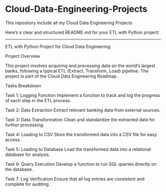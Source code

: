 # Cloud-Data-Engineering-Projects
This repository include all my Cloud Data Engineering Projects 

Here’s a clear and structured README.md for your ETL with Python project:


---

ETL with Python Project for Cloud Data Engineering

Project Overview

This project involves acquiring and processing data on the world’s largest banks, following a typical ETL (Extract, Transform, Load) pipeline. The project is part of the Cloud Data Engineering Roadmap.

Tasks Breakdown

Task 1: Logging Function
Implement a function to track and log the progress of each step in the ETL process.

Task 2: Data Extraction
Extract relevant banking data from external sources.

Task 3: Data Transformation
Clean and standardize the extracted data for further processing.

Task 4: Loading to CSV
Store the transformed data into a CSV file for easy access.

Task 5: Loading to Database
Load the transformed data into a relational database for analysis.

Task 6: Query Execution
Develop a function to run SQL queries directly on the database.

Task 7: Log Verification
Ensure that all log entries are consistent and complete for auditing. 


